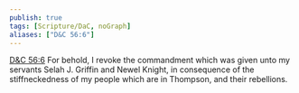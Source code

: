```yaml
---
publish: true
tags: [Scripture/DaC, noGraph]
aliases: ["D&C 56:6"]
---
```

[D&C 56:6](https://churchofjesuschrist.org/study/scriptures/dc-testament/dc/56?lang=eng&id=p6#p6) For behold, I revoke the commandment which was given unto my servants Selah J. Griffin and Newel Knight, in consequence of the stiffneckedness of my people which are in Thompson, and their rebellions.
